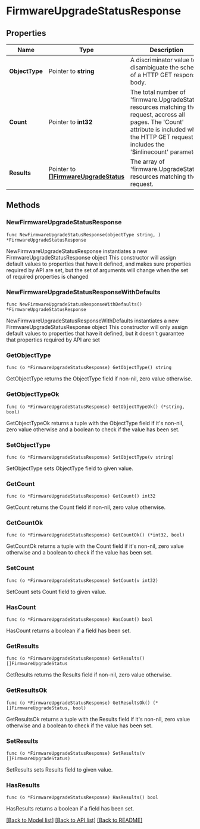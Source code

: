 # FirmwareUpgradeStatusResponse

## Properties

Name | Type | Description | Notes
------------ | ------------- | ------------- | -------------
**ObjectType** | Pointer to **string** | A discriminator value to disambiguate the schema of a HTTP GET response body. | 
**Count** | Pointer to **int32** | The total number of &#39;firmware.UpgradeStatus&#39; resources matching the request, accross all pages. The &#39;Count&#39; attribute is included when the HTTP GET request includes the &#39;$inlinecount&#39; parameter. | [optional] 
**Results** | Pointer to [**[]FirmwareUpgradeStatus**](firmware.UpgradeStatus.md) | The array of &#39;firmware.UpgradeStatus&#39; resources matching the request. | [optional] 

## Methods

### NewFirmwareUpgradeStatusResponse

`func NewFirmwareUpgradeStatusResponse(objectType string, ) *FirmwareUpgradeStatusResponse`

NewFirmwareUpgradeStatusResponse instantiates a new FirmwareUpgradeStatusResponse object
This constructor will assign default values to properties that have it defined,
and makes sure properties required by API are set, but the set of arguments
will change when the set of required properties is changed

### NewFirmwareUpgradeStatusResponseWithDefaults

`func NewFirmwareUpgradeStatusResponseWithDefaults() *FirmwareUpgradeStatusResponse`

NewFirmwareUpgradeStatusResponseWithDefaults instantiates a new FirmwareUpgradeStatusResponse object
This constructor will only assign default values to properties that have it defined,
but it doesn't guarantee that properties required by API are set

### GetObjectType

`func (o *FirmwareUpgradeStatusResponse) GetObjectType() string`

GetObjectType returns the ObjectType field if non-nil, zero value otherwise.

### GetObjectTypeOk

`func (o *FirmwareUpgradeStatusResponse) GetObjectTypeOk() (*string, bool)`

GetObjectTypeOk returns a tuple with the ObjectType field if it's non-nil, zero value otherwise
and a boolean to check if the value has been set.

### SetObjectType

`func (o *FirmwareUpgradeStatusResponse) SetObjectType(v string)`

SetObjectType sets ObjectType field to given value.


### GetCount

`func (o *FirmwareUpgradeStatusResponse) GetCount() int32`

GetCount returns the Count field if non-nil, zero value otherwise.

### GetCountOk

`func (o *FirmwareUpgradeStatusResponse) GetCountOk() (*int32, bool)`

GetCountOk returns a tuple with the Count field if it's non-nil, zero value otherwise
and a boolean to check if the value has been set.

### SetCount

`func (o *FirmwareUpgradeStatusResponse) SetCount(v int32)`

SetCount sets Count field to given value.

### HasCount

`func (o *FirmwareUpgradeStatusResponse) HasCount() bool`

HasCount returns a boolean if a field has been set.

### GetResults

`func (o *FirmwareUpgradeStatusResponse) GetResults() []FirmwareUpgradeStatus`

GetResults returns the Results field if non-nil, zero value otherwise.

### GetResultsOk

`func (o *FirmwareUpgradeStatusResponse) GetResultsOk() (*[]FirmwareUpgradeStatus, bool)`

GetResultsOk returns a tuple with the Results field if it's non-nil, zero value otherwise
and a boolean to check if the value has been set.

### SetResults

`func (o *FirmwareUpgradeStatusResponse) SetResults(v []FirmwareUpgradeStatus)`

SetResults sets Results field to given value.

### HasResults

`func (o *FirmwareUpgradeStatusResponse) HasResults() bool`

HasResults returns a boolean if a field has been set.


[[Back to Model list]](../README.md#documentation-for-models) [[Back to API list]](../README.md#documentation-for-api-endpoints) [[Back to README]](../README.md)



